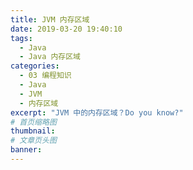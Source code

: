 ```yaml
---
title: JVM 内存区域
date: 2019-03-20 19:40:10
tags:
  - Java
  - Java 内存区域
categories:
  - 03 编程知识
  - Java
  - JVM
  - 内存区域
excerpt: "JVM 中的内存区域？Do you know?"
# 首页缩略图
thumbnail:
# 文章页头图
banner:
---
```

